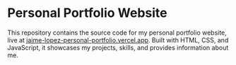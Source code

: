 # Personal Portfolio Website
This repository contains the source code for my personal portfolio website, live at [jaime-lopez-personal-portfolio.vercel.app](https://jaime-lopez-personal-portfolio.vercel.app). Built with HTML, CSS, and JavaScript, it showcases my projects, skills, and provides information about me.
